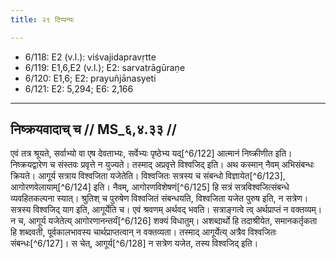 ```yaml
---
title: २९ टिप्पन्यः

---
```

- 6/118: E2 (v.l.): viśvajidapravṛtte
- 6/119: E1,6,E2 (v.l.); E2: sarvatrāgūraṇe
- 6/120: E1,6; E2: prayuñjānasyeti
- 6/121: E2: 5,294; E6: 2,166

____________________________________________


## निष्क्रयवादाच् च // MS_६,४.३३ //

एवं तत्र श्रूयते, सर्वाभ्यो वा एष देवताभ्यः, सर्वेभ्यः पृष्ठेभ्य यद्[^6/122] आत्मानं निष्क्रीणीत इति। निष्क्रयद्वारेण च संस्तवः प्रवृत्ते न युज्यते। तस्माद् अप्रवृत्ते विश्वजिद् इति। अथ कस्मान् नैवम् अभिसंबन्धः क्रियते। आगूर्य सत्राय विश्वजिता यजेतेति। विश्वजितः सत्रस्य च संबन्धो विज्ञायेत[^6/123], आगोरणवेलायाम्[^6/124] इति। नैवम्, आगोरणविशेषणं[^6/125] हि सत्रं सत्रविश्वजित्संबन्धे व्यवहितकल्पना स्यात्। श्रुतिश् च पुरुषेण विश्वजितं संबन्धयति, विश्वजिता यजेत पुरुष इति, न सत्रेण। सत्रस्य विश्वजिद् याग इति, आगूर्येति च। एवं श्रवणम् अर्थवद् भवति। सत्राङ्गत्वे त्व् अर्थप्राप्तं न वक्तव्यम्। न च, आगूर्य यजेतेत्य् आगोरणानन्तर्यं[^6/126] शक्यं विधातुम्। अशब्दार्थो हि तदाश्रीयेत, समानकर्तृकता हि शब्दवती, पूर्वकालभावस्य चार्थप्राप्तत्वान् न वक्तव्यता। तस्माद् आगूर्येत्य् अत्रैव विश्वजितः संबन्धः[^6/127]। स चेत्, आगूर्य[^6/128] न सत्रेण यजेत, तस्य विश्वजिद् इति।
